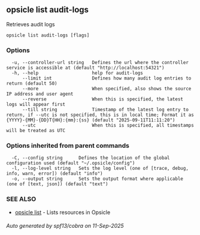 ## opsicle list audit-logs

Retrieves audit logs

```
opsicle list audit-logs [flags]
```

### Options

```
  -u, --controller-url string   Defines the url where the controller service is accessible at (default "http://localhost:54321")
  -h, --help                    help for audit-logs
      --limit int               Defines how many audit log entries to return (default 50)
      --more                    When specified, also shows the source IP address and user agent
      --reverse                 When this is specified, the latest logs will appear first
      --till string             Timestamp of the latest log entry to return, if --utc is not specified, this is in local time; Format it as {YYYY}-{MM}-{DD}T{HH}:{mm}:{ss} (default "2025-09-11T11:11:20")
      --utc                     When this is specified, all timestamps will be treated as UTC
```

### Options inherited from parent commands

```
  -C, --config string      Defines the location of the global configuration used (default "~/.opsicle/config")
  -l, --log-level string   Sets the log level (one of [trace, debug, info, warn, error]) (default "info")
  -o, --output string      Sets the output format where applicable (one of [text, json]) (default "text")
```

### SEE ALSO

* [opsicle list](cli/opsicle_list.md)	 - Lists resources in Opsicle

###### Auto generated by spf13/cobra on 11-Sep-2025
